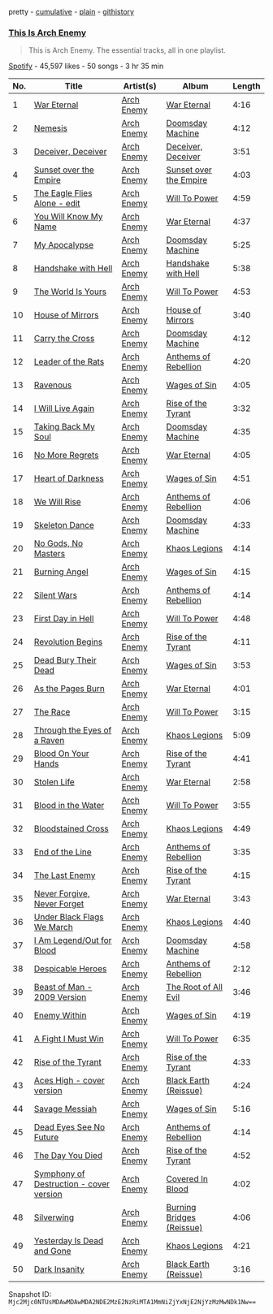 pretty - [cumulative](/playlists/cumulative/37i9dQZF1DZ06evO0jmCg8.md) - [plain](/playlists/plain/37i9dQZF1DZ06evO0jmCg8) - [githistory](https://github.githistory.xyz/mackorone/spotify-playlist-archive/blob/main/playlists/plain/37i9dQZF1DZ06evO0jmCg8)

### [This Is Arch Enemy](https://open.spotify.com/playlist/37i9dQZF1DZ06evO0jmCg8)

> This is Arch Enemy\. The essential tracks, all in one playlist.

[Spotify](https://open.spotify.com/user/spotify) - 45,597 likes - 50 songs - 3 hr 35 min

| No. | Title | Artist(s) | Album | Length |
|---|---|---|---|---|
| 1 | [War Eternal](https://open.spotify.com/track/0WZZENH0kt3O2cBE8q5IRq) | [Arch Enemy](https://open.spotify.com/artist/0DCw6lHkzh9t7f8Hb4Z0Sx) | [War Eternal](https://open.spotify.com/album/3qzrNVuUyOJxfzMYRCh5qN) | 4:16 |
| 2 | [Nemesis](https://open.spotify.com/track/27sTzAelgljD6Uxp88BqA3) | [Arch Enemy](https://open.spotify.com/artist/0DCw6lHkzh9t7f8Hb4Z0Sx) | [Doomsday Machine](https://open.spotify.com/album/7gesblPNpHD2mhMQyKd6MS) | 4:12 |
| 3 | [Deceiver, Deceiver](https://open.spotify.com/track/3jpGc7gcoTyQsrlfQ332Ql) | [Arch Enemy](https://open.spotify.com/artist/0DCw6lHkzh9t7f8Hb4Z0Sx) | [Deceiver, Deceiver](https://open.spotify.com/album/66LMLbz48jA8tbc561zxOO) | 3:51 |
| 4 | [Sunset over the Empire](https://open.spotify.com/track/1AtE4xrxLR7nSPWSk1VGqM) | [Arch Enemy](https://open.spotify.com/artist/0DCw6lHkzh9t7f8Hb4Z0Sx) | [Sunset over the Empire](https://open.spotify.com/album/0Nx1Azswts2lQwxpqtwrL9) | 4:03 |
| 5 | [The Eagle Flies Alone \- edit](https://open.spotify.com/track/7KoWRwwVUgZV5D0zmrr25s) | [Arch Enemy](https://open.spotify.com/artist/0DCw6lHkzh9t7f8Hb4Z0Sx) | [Will To Power](https://open.spotify.com/album/1HimPrGurKic1hNOSidwF2) | 4:59 |
| 6 | [You Will Know My Name](https://open.spotify.com/track/45eGeRq5VjhY6RTN1TOefI) | [Arch Enemy](https://open.spotify.com/artist/0DCw6lHkzh9t7f8Hb4Z0Sx) | [War Eternal](https://open.spotify.com/album/3qzrNVuUyOJxfzMYRCh5qN) | 4:37 |
| 7 | [My Apocalypse](https://open.spotify.com/track/7ak5dWy0Vee6yhR5dwQWO5) | [Arch Enemy](https://open.spotify.com/artist/0DCw6lHkzh9t7f8Hb4Z0Sx) | [Doomsday Machine](https://open.spotify.com/album/7gesblPNpHD2mhMQyKd6MS) | 5:25 |
| 8 | [Handshake with Hell](https://open.spotify.com/track/2t5NYzZgq3cf7ck9Eg51ZQ) | [Arch Enemy](https://open.spotify.com/artist/0DCw6lHkzh9t7f8Hb4Z0Sx) | [Handshake with Hell](https://open.spotify.com/album/0NGaiN3rXHa54qJwqzLJLV) | 5:38 |
| 9 | [The World Is Yours](https://open.spotify.com/track/6tGyLydK5lNXz8Aw44wRj8) | [Arch Enemy](https://open.spotify.com/artist/0DCw6lHkzh9t7f8Hb4Z0Sx) | [Will To Power](https://open.spotify.com/album/1HimPrGurKic1hNOSidwF2) | 4:53 |
| 10 | [House of Mirrors](https://open.spotify.com/track/1mnIf0uQCOesEO4484G0iR) | [Arch Enemy](https://open.spotify.com/artist/0DCw6lHkzh9t7f8Hb4Z0Sx) | [House of Mirrors](https://open.spotify.com/album/0tjU3wSdnA3FQZZeqAC195) | 3:40 |
| 11 | [Carry the Cross](https://open.spotify.com/track/5GnJy3HRwswXKX3rmffErf) | [Arch Enemy](https://open.spotify.com/artist/0DCw6lHkzh9t7f8Hb4Z0Sx) | [Doomsday Machine](https://open.spotify.com/album/7gesblPNpHD2mhMQyKd6MS) | 4:12 |
| 12 | [Leader of the Rats](https://open.spotify.com/track/1qOzN09z3hBMfcUBaBi40Q) | [Arch Enemy](https://open.spotify.com/artist/0DCw6lHkzh9t7f8Hb4Z0Sx) | [Anthems of Rebellion](https://open.spotify.com/album/79KP5UGPkyDLMKRoz1nxq7) | 4:20 |
| 13 | [Ravenous](https://open.spotify.com/track/5oyCIQWuSgFB25yA66AIcG) | [Arch Enemy](https://open.spotify.com/artist/0DCw6lHkzh9t7f8Hb4Z0Sx) | [Wages of Sin](https://open.spotify.com/album/5QeMzsmPiNKqO8mB1hQFRZ) | 4:05 |
| 14 | [I Will Live Again](https://open.spotify.com/track/19lYRLj7L8F6oUejDM7pgX) | [Arch Enemy](https://open.spotify.com/artist/0DCw6lHkzh9t7f8Hb4Z0Sx) | [Rise of the Tyrant](https://open.spotify.com/album/4ghmUVjSEgjv96xEARObbl) | 3:32 |
| 15 | [Taking Back My Soul](https://open.spotify.com/track/7rk5lB4drqcl2O7fcZoTj9) | [Arch Enemy](https://open.spotify.com/artist/0DCw6lHkzh9t7f8Hb4Z0Sx) | [Doomsday Machine](https://open.spotify.com/album/7gesblPNpHD2mhMQyKd6MS) | 4:35 |
| 16 | [No More Regrets](https://open.spotify.com/track/6U4PnLCxvpipBXCffkdHNo) | [Arch Enemy](https://open.spotify.com/artist/0DCw6lHkzh9t7f8Hb4Z0Sx) | [War Eternal](https://open.spotify.com/album/3qzrNVuUyOJxfzMYRCh5qN) | 4:05 |
| 17 | [Heart of Darkness](https://open.spotify.com/track/4OQ08jPQlzsufwogvCjKwB) | [Arch Enemy](https://open.spotify.com/artist/0DCw6lHkzh9t7f8Hb4Z0Sx) | [Wages of Sin](https://open.spotify.com/album/5QeMzsmPiNKqO8mB1hQFRZ) | 4:51 |
| 18 | [We Will Rise](https://open.spotify.com/track/0KtQaeUT372b7vRProw9Sm) | [Arch Enemy](https://open.spotify.com/artist/0DCw6lHkzh9t7f8Hb4Z0Sx) | [Anthems of Rebellion](https://open.spotify.com/album/79KP5UGPkyDLMKRoz1nxq7) | 4:06 |
| 19 | [Skeleton Dance](https://open.spotify.com/track/3eoOyd7gtD4f3x0x8v4H9E) | [Arch Enemy](https://open.spotify.com/artist/0DCw6lHkzh9t7f8Hb4Z0Sx) | [Doomsday Machine](https://open.spotify.com/album/7gesblPNpHD2mhMQyKd6MS) | 4:33 |
| 20 | [No Gods, No Masters](https://open.spotify.com/track/2SR0CHOWgkVt0nLI9YwYti) | [Arch Enemy](https://open.spotify.com/artist/0DCw6lHkzh9t7f8Hb4Z0Sx) | [Khaos Legions](https://open.spotify.com/album/7e6aLYzxgcsbD9NA9LpQQX) | 4:14 |
| 21 | [Burning Angel](https://open.spotify.com/track/4OPnLRsM1PXQ5s3h1M9y0b) | [Arch Enemy](https://open.spotify.com/artist/0DCw6lHkzh9t7f8Hb4Z0Sx) | [Wages of Sin](https://open.spotify.com/album/5QeMzsmPiNKqO8mB1hQFRZ) | 4:15 |
| 22 | [Silent Wars](https://open.spotify.com/track/53ErZun9BFfUwC6UNKdxiE) | [Arch Enemy](https://open.spotify.com/artist/0DCw6lHkzh9t7f8Hb4Z0Sx) | [Anthems of Rebellion](https://open.spotify.com/album/79KP5UGPkyDLMKRoz1nxq7) | 4:14 |
| 23 | [First Day in Hell](https://open.spotify.com/track/7uqohNjCnZ8sZd5S2vh5vx) | [Arch Enemy](https://open.spotify.com/artist/0DCw6lHkzh9t7f8Hb4Z0Sx) | [Will To Power](https://open.spotify.com/album/1HimPrGurKic1hNOSidwF2) | 4:48 |
| 24 | [Revolution Begins](https://open.spotify.com/track/1n6Iqdr5XQ6F4o0vvqmFjx) | [Arch Enemy](https://open.spotify.com/artist/0DCw6lHkzh9t7f8Hb4Z0Sx) | [Rise of the Tyrant](https://open.spotify.com/album/4ghmUVjSEgjv96xEARObbl) | 4:11 |
| 25 | [Dead Bury Their Dead](https://open.spotify.com/track/3DrLHrmq5E0wEJlPw5Q1yJ) | [Arch Enemy](https://open.spotify.com/artist/0DCw6lHkzh9t7f8Hb4Z0Sx) | [Wages of Sin](https://open.spotify.com/album/5QeMzsmPiNKqO8mB1hQFRZ) | 3:53 |
| 26 | [As the Pages Burn](https://open.spotify.com/track/3BkqtdD3Vc90C3JFtTTVqI) | [Arch Enemy](https://open.spotify.com/artist/0DCw6lHkzh9t7f8Hb4Z0Sx) | [War Eternal](https://open.spotify.com/album/3qzrNVuUyOJxfzMYRCh5qN) | 4:01 |
| 27 | [The Race](https://open.spotify.com/track/6tzxM7GwiC5Yci3s08n5B4) | [Arch Enemy](https://open.spotify.com/artist/0DCw6lHkzh9t7f8Hb4Z0Sx) | [Will To Power](https://open.spotify.com/album/1HimPrGurKic1hNOSidwF2) | 3:15 |
| 28 | [Through the Eyes of a Raven](https://open.spotify.com/track/5f60khlT0IoDy2ontDl3aD) | [Arch Enemy](https://open.spotify.com/artist/0DCw6lHkzh9t7f8Hb4Z0Sx) | [Khaos Legions](https://open.spotify.com/album/7e6aLYzxgcsbD9NA9LpQQX) | 5:09 |
| 29 | [Blood On Your Hands](https://open.spotify.com/track/122dV7zqPVekyeVmJQXnvD) | [Arch Enemy](https://open.spotify.com/artist/0DCw6lHkzh9t7f8Hb4Z0Sx) | [Rise of the Tyrant](https://open.spotify.com/album/4ghmUVjSEgjv96xEARObbl) | 4:41 |
| 30 | [Stolen Life](https://open.spotify.com/track/47j6K08MLO1PiYsxv7VCVM) | [Arch Enemy](https://open.spotify.com/artist/0DCw6lHkzh9t7f8Hb4Z0Sx) | [War Eternal](https://open.spotify.com/album/3qzrNVuUyOJxfzMYRCh5qN) | 2:58 |
| 31 | [Blood in the Water](https://open.spotify.com/track/12pova27n3uHRQxrPnih9f) | [Arch Enemy](https://open.spotify.com/artist/0DCw6lHkzh9t7f8Hb4Z0Sx) | [Will To Power](https://open.spotify.com/album/1HimPrGurKic1hNOSidwF2) | 3:55 |
| 32 | [Bloodstained Cross](https://open.spotify.com/track/5GLFAymISsbuFDjGEtppMV) | [Arch Enemy](https://open.spotify.com/artist/0DCw6lHkzh9t7f8Hb4Z0Sx) | [Khaos Legions](https://open.spotify.com/album/7e6aLYzxgcsbD9NA9LpQQX) | 4:49 |
| 33 | [End of the Line](https://open.spotify.com/track/3cOcIZjwVIJeVqKVUA5WaG) | [Arch Enemy](https://open.spotify.com/artist/0DCw6lHkzh9t7f8Hb4Z0Sx) | [Anthems of Rebellion](https://open.spotify.com/album/79KP5UGPkyDLMKRoz1nxq7) | 3:35 |
| 34 | [The Last Enemy](https://open.spotify.com/track/2PZLY7ybYMSzbk5WjKGF35) | [Arch Enemy](https://open.spotify.com/artist/0DCw6lHkzh9t7f8Hb4Z0Sx) | [Rise of the Tyrant](https://open.spotify.com/album/4ghmUVjSEgjv96xEARObbl) | 4:15 |
| 35 | [Never Forgive, Never Forget](https://open.spotify.com/track/7gdqAiz2VMq0cybotZzls6) | [Arch Enemy](https://open.spotify.com/artist/0DCw6lHkzh9t7f8Hb4Z0Sx) | [War Eternal](https://open.spotify.com/album/3qzrNVuUyOJxfzMYRCh5qN) | 3:43 |
| 36 | [Under Black Flags We March](https://open.spotify.com/track/3w9DBYm53qG0dnVdXit9nr) | [Arch Enemy](https://open.spotify.com/artist/0DCw6lHkzh9t7f8Hb4Z0Sx) | [Khaos Legions](https://open.spotify.com/album/7e6aLYzxgcsbD9NA9LpQQX) | 4:40 |
| 37 | [I Am Legend/Out for Blood](https://open.spotify.com/track/3y9BI61Ssc71BX3Yh6aE5N) | [Arch Enemy](https://open.spotify.com/artist/0DCw6lHkzh9t7f8Hb4Z0Sx) | [Doomsday Machine](https://open.spotify.com/album/7gesblPNpHD2mhMQyKd6MS) | 4:58 |
| 38 | [Despicable Heroes](https://open.spotify.com/track/7C1mBzRzBAK1iwxD8CEC5J) | [Arch Enemy](https://open.spotify.com/artist/0DCw6lHkzh9t7f8Hb4Z0Sx) | [Anthems of Rebellion](https://open.spotify.com/album/79KP5UGPkyDLMKRoz1nxq7) | 2:12 |
| 39 | [Beast of Man \- 2009 Version](https://open.spotify.com/track/65MwtwKP0YlnmLf4R5nhf0) | [Arch Enemy](https://open.spotify.com/artist/0DCw6lHkzh9t7f8Hb4Z0Sx) | [The Root of All Evil](https://open.spotify.com/album/3lPgwuzDBUYL5eDb4n0w41) | 3:46 |
| 40 | [Enemy Within](https://open.spotify.com/track/64byKssQy7aEEgACgP5Gys) | [Arch Enemy](https://open.spotify.com/artist/0DCw6lHkzh9t7f8Hb4Z0Sx) | [Wages of Sin](https://open.spotify.com/album/5QeMzsmPiNKqO8mB1hQFRZ) | 4:19 |
| 41 | [A Fight I Must Win](https://open.spotify.com/track/6Yb6ofPLgbb5QhhuWQXtnk) | [Arch Enemy](https://open.spotify.com/artist/0DCw6lHkzh9t7f8Hb4Z0Sx) | [Will To Power](https://open.spotify.com/album/1HimPrGurKic1hNOSidwF2) | 6:35 |
| 42 | [Rise of the Tyrant](https://open.spotify.com/track/4IgNweJc2Ph8KfXZ1Zl9y8) | [Arch Enemy](https://open.spotify.com/artist/0DCw6lHkzh9t7f8Hb4Z0Sx) | [Rise of the Tyrant](https://open.spotify.com/album/4ghmUVjSEgjv96xEARObbl) | 4:33 |
| 43 | [Aces High \- cover version](https://open.spotify.com/track/0C54uocegt2AqgdJkrFNqo) | [Arch Enemy](https://open.spotify.com/artist/0DCw6lHkzh9t7f8Hb4Z0Sx) | [Black Earth \(Reissue\)](https://open.spotify.com/album/4RRn0PSSHMJS6E8nz6Ul4z) | 4:24 |
| 44 | [Savage Messiah](https://open.spotify.com/track/2XhiaLljpaCG9nZomMpZol) | [Arch Enemy](https://open.spotify.com/artist/0DCw6lHkzh9t7f8Hb4Z0Sx) | [Wages of Sin](https://open.spotify.com/album/5QeMzsmPiNKqO8mB1hQFRZ) | 5:16 |
| 45 | [Dead Eyes See No Future](https://open.spotify.com/track/7KjLyiaxHG45hvS9wL49i4) | [Arch Enemy](https://open.spotify.com/artist/0DCw6lHkzh9t7f8Hb4Z0Sx) | [Anthems of Rebellion](https://open.spotify.com/album/79KP5UGPkyDLMKRoz1nxq7) | 4:14 |
| 46 | [The Day You Died](https://open.spotify.com/track/4jVjUOl1gwcHCWxwlWY0zf) | [Arch Enemy](https://open.spotify.com/artist/0DCw6lHkzh9t7f8Hb4Z0Sx) | [Rise of the Tyrant](https://open.spotify.com/album/4ghmUVjSEgjv96xEARObbl) | 4:52 |
| 47 | [Symphony of Destruction \- cover version](https://open.spotify.com/track/0WxklKp98Lt2Gr3dqHBjDa) | [Arch Enemy](https://open.spotify.com/artist/0DCw6lHkzh9t7f8Hb4Z0Sx) | [Covered In Blood](https://open.spotify.com/album/7LfAQgQQISJJRTfgcDxVQS) | 4:02 |
| 48 | [Silverwing](https://open.spotify.com/track/32Y1ojAK8U4Ccyr1B99gVz) | [Arch Enemy](https://open.spotify.com/artist/0DCw6lHkzh9t7f8Hb4Z0Sx) | [Burning Bridges \(Reissue\)](https://open.spotify.com/album/4qwaehBoGexegfX44egeEE) | 4:06 |
| 49 | [Yesterday Is Dead and Gone](https://open.spotify.com/track/0AOQFMydzS4AkbElri4FGw) | [Arch Enemy](https://open.spotify.com/artist/0DCw6lHkzh9t7f8Hb4Z0Sx) | [Khaos Legions](https://open.spotify.com/album/7e6aLYzxgcsbD9NA9LpQQX) | 4:21 |
| 50 | [Dark Insanity](https://open.spotify.com/track/3CUjLbCW7Xn1raSw4sRE2F) | [Arch Enemy](https://open.spotify.com/artist/0DCw6lHkzh9t7f8Hb4Z0Sx) | [Black Earth \(Reissue\)](https://open.spotify.com/album/4RRn0PSSHMJS6E8nz6Ul4z) | 3:16 |

Snapshot ID: `Mjc2Mjc0NTUsMDAwMDAwMDA2NDE2MzE2NzRiMTA1MmNiZjYxNjE2NjYzMzMwNDk1Nw==`
